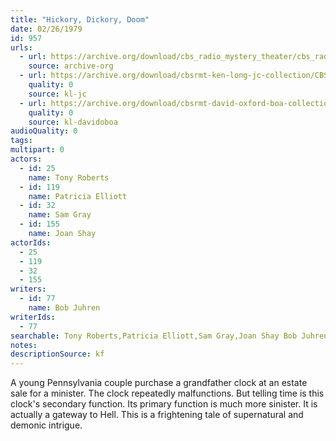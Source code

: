 ```yaml
---
title: "Hickory, Dickory, Doom"
date: 02/26/1979
id: 957
urls: 
  - url: https://archive.org/download/cbs_radio_mystery_theater/cbs_radio_mystery_theater-0951-1000.zip/cbs_radio_mystery_theater-0951-1000%2Fcbsrmt_0957_hickory_dickory_doom.mp3
    source: archive-org
  - url: https://archive.org/download/cbsrmt-ken-long-jc-collection/CBSRMT - 790226 0957 Hickory Dickory Doom vbr fb2_jc.mp3
    quality: 0
    source: kl-jc
  - url: https://archive.org/download/cbsrmt-david-oxford-boa-collection/CBSRMT-790226-0957-Hickory,-Dickory,-Doom-(60-22)-[2007]-{BoA}.mp3
    quality: 0
    source: kl-davidoboa
audioQuality: 0
tags: 
multipart: 0
actors:  
  - id: 25
    name: Tony Roberts  
  - id: 119
    name: Patricia Elliott  
  - id: 32
    name: Sam Gray  
  - id: 155
    name: Joan Shay
actorIds:  
  - 25  
  - 119  
  - 32  
  - 155
writers:  
  - id: 77
    name: Bob Juhren
writerIds:  
  - 77
searchable: Tony Roberts,Patricia Elliott,Sam Gray,Joan Shay Bob Juhren
notes: 
descriptionSource: kf
---
```

A young Pennsylvania couple purchase a grandfather clock at an estate sale for a minister. The clock repeatedly malfunctions. But telling time is this clock's secondary function. Its primary function is much more sinister. It is actually a gateway to Hell. This is a frightening tale of supernatural and demonic intrigue.